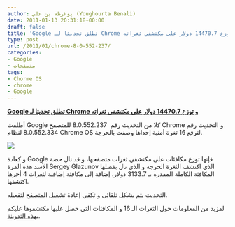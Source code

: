```yaml
---
author: يوغرطة بن علي (Youghourta Benali)
date: 2011-01-13 20:31:18+00:00
draft: false
title: 'Google تطلق تحديثا لـ Chrome و توزع 14470.7 دولار على مكتشفي ثغراته '
type: post
url: /2011/01/chrome-8-0-552-237/
categories:
- Google
- متصفحات
tags:
- Chorme OS
- chrome
- Google
---
```


**[Google تطلق تحديثا لـ Chrome و توزع 14470.7 دولار على مكتشفي ثغراته]( http://www.it-scoop.com/2011/01/chrome-8-0-552-237/)**


أطلقت Google كلا من التحديث رقم  8.0.552.237 للمتصفح Chrome و التحديث رقم 8.0.552.334 لنظام Chrome OS لترقع 16 ثغرة أمنية إحداها وصفت بالحرجة.

[![](http://www.it-scoop.com/wp-content/uploads/2011/01/Chrome-8.0.552.237.png)
]( http://www.it-scoop.com/2011/01/chrome-8-0-552-237/)

و كعادة Google فإنها توزع مكافئات على مكتشفي ثغرات متصفحها، و قد نال حصة الأسد هذه المرة Sergey Glazunov الذي اكتشف الثغرة الحرجة و الذي نال بفضلها المكافئة الكاملة المقدرة بـ 3133.7 دولار، إضافة إلى مكافئة إضافية لثغرات 4 أخرها اكتشفها.

التحديث يتم بشكل تلقائي و تكفي إعادة تشغيل المتصفح لتفعيله.

لمزيد من المعلومات حول الثغرات الـ 16 و المكافئات التي حصل عليها مكتشفوها عليكم [بهذه التدوينة](http://googlechromereleases.blogspot.com/2011/01/chrome-stable-release.html).
